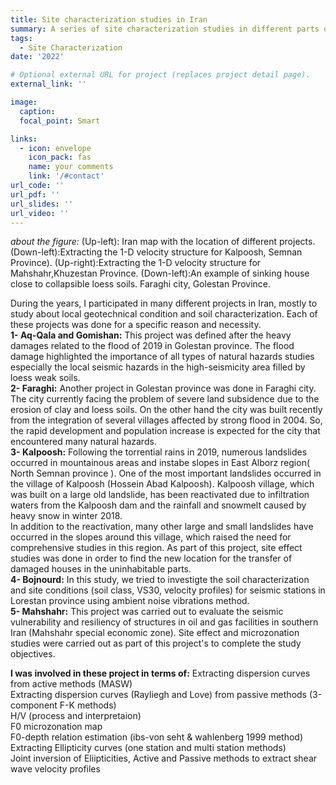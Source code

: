 ```yaml
---
title: Site characterization studies in Iran
summary: A series of site characterization studies in different parts of Iran
tags:
  - Site Characterization
date: '2022'

# Optional external URL for project (replaces project detail page).
external_link: ''

image:
  caption: 
  focal_point: Smart

links:
  - icon: envelope
    icon_pack: fas
    name: your comments
    link: '/#contact'
url_code: ''
url_pdf: ''
url_slides: ''
url_video: ''
---
```

*about the figure:* (Up-left): Iran map with the location of different projects. (Down-left):Extracting the 1-D velocity structure for Kalpoosh, Semnan Province). (Up-right):Extracting the 1-D velocity structure for Mahshahr,Khuzestan Province. (Down-left):An example of sinking house close to collapsible loess soils. Faraghi city, Golestan Province.

During the years, I participated in many different projects in Iran, mostly to study about local geotechnical condition and soil characterization. Each of these projects was done for a specific reason and necessity.<br />
**1- Aq-Qala and Gomishan:** This project was defined after the heavy damages related to the flood of 2019 in Golestan province. The flood damage highlighted the importance of all types of natural hazards studies especially the local seismic hazards in the high-seismicity area filled by loess weak soils.<br />
**2- Faraghi:** Another project in Golestan province was done in Faraghi city. The city currently facing the problem of severe land subsidence due to the erosion of clay and loess soils. On the other hand the city was built recently from the integration of several villages affected by strong flood in 2004. So, the rapid development and population increase is expected for the city that encountered many natural hazards.<br />
**3- Kalpoosh:** Following the torrential rains in 2019, numerous landslides occurred in mountainous areas and instabe slopes in East Alborz region( North Semnan province ). One of the most important landslides occurred in the village of Kalpoosh (Hossein Abad Kalpoosh). Kalpoosh village, which was built on a large old landslide, has been reactivated due to infiltration waters from the Kalpoosh dam and the rainfall and snowmelt caused by heavy snow in winter 2018.<br /> In addition to the reactivation, many other large and small landslides have occurred in the slopes around this village, which raised the need for comprehensive studies in this region. As part of this project, site effect studies was done in order to find the new location for the transfer of damaged houses in the uninhabitable parts.<br />
**4- Bojnourd:** In this study, we tried to investigte the soil characterization and site conditions (soil class, VS30, velocity profiles) for seismic stations in Lorestan province using ambient noise vibrations method.<br />
**5- Mahshahr:** This project was carried out to evaluate  the seismic vulnerability and resiliency of structures in oil and gas facilities in southern Iran (Mahshahr special economic zone). Site effect and microzonation studies were carried out as part of this project's to complete the study objectives.<br />

**I was involved in these project in terms of:**
Extracting dispersion curves from active methods (MASW)<br />
Extracting dispersion curves (Rayliegh and Love) from passive methods (3-component F-K methods)<br />
H/V (process and interpretaion)<br />
F0 microzonation map <br />
F0-depth relation estimation (ibs-von seht & wahlenberg 1999 method)<br />
Extracting Ellipticity curves (one station and multi station methods)<br />
Joint inversion of Eliipticities, Active and Passive methods to extract shear wave velocity profiles<br />
